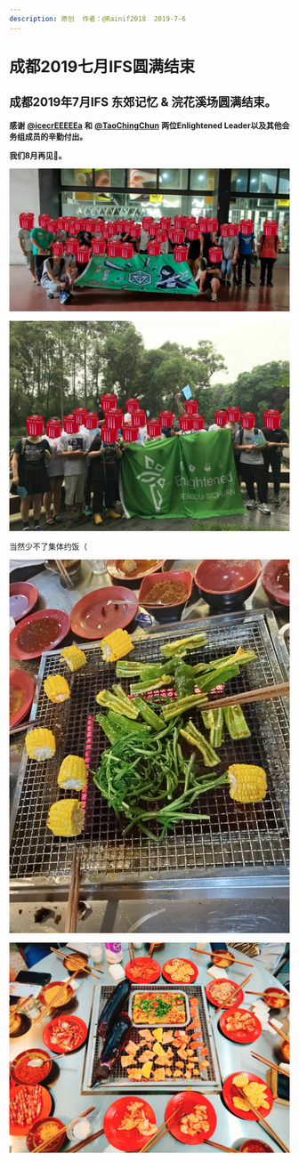 ```yaml
---
description: 原创  作者：@Rainif2018  2019-7-6
---
```


# 成都2019七月IFS圆满结束

## 成都2019年7月IFS 东郊记忆 & 浣花溪场圆满结束。

**感谢** [**@icecrEEEEEa**](https://cdenl.com/) **和** [**@TaoChingChun**](https://twitter.com/TaoChingChung) **两位Enlightened Leader以及其他会务组成员的辛勤付出。**

**我们8月再见👋。**

![&#x4E1C;&#x90CA;&#x8BB0;&#x5FC6;&#x573A;](../../.gitbook/assets/image%20%288%29.png)

![&#x6D63;&#x82B1;&#x6EAA;&#x573A;](../../.gitbook/assets/image%20%281%29.png)

当然少不了集体约饭（

![&#x7531; @WolfgangGroves &#x62CD;&#x6444;](../../.gitbook/assets/image%20%283%29.png)

![&#x7531; @TaoChingChung &#x62CD;&#x6444;](../../.gitbook/assets/image%20%286%29.png)

